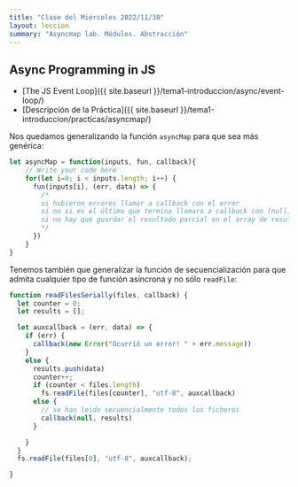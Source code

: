 ```yaml
---
title: "Clase del Miércoles 2022/11/30"
layout: leccion
summary: "Asyncmap lab. Módulos. Abstracción"
---
```


## Async Programming in JS

* [The JS Event Loop]({{ site.baseurl }}/tema1-introduccion/async/event-loop/)
* [Descripción de la Práctica]({{ site.baseurl }}/tema1-introduccion/practicas/asyncmap/)

Nos quedamos generalizando la función `asyncMap` para que sea más genérica:

```js
let asyncMap = function(inputs, fun, callback){
    // Write your code here
    for(let i=0; i < inputs.length; i++) {
      fun(inputs[i], (err, data) => {
        /*
        si hubieron errores llamar a callback con el error
        si no si es el último que termina llamara a callback con (null, array de resultados)
        si no hay que guardar el resultado parcial en el array de resultados
        */
      })
    }
}
```

Tenemos también que generalizar la función de secuencialización para que admita cualquier tipo de función asíncrona y no sólo `readFile`:

```js
function readFilesSerially(files, callback) {
  let counter = 0;
  let results = [];

  let auxcallback = (err, data) => {
    if (err) {
      callback(new Error("Ocurrió un error! " + err.message))
    }
    else {
      results.push(data)
      counter++;
      if (counter < files.length)
        fs.readFile(files[counter], "utf-8", auxcallback)
      else {
        // se han leido secuencialmente todos los ficheros
        callback(null, results)
      }

    }
  }
  fs.readFile(files[0], "utf-8", auxcallback);

}
```